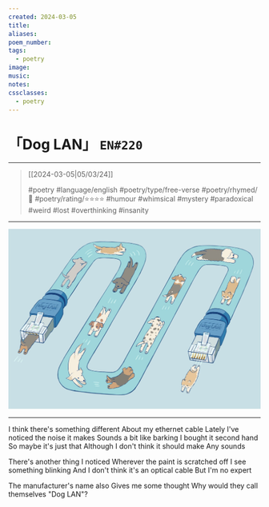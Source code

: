 ```yaml
---
created: 2024-03-05
title:
aliases:
poem_number:
tags:
  - poetry
image:
music:
notes:
cssclasses:
  - poetry
---
```

# 「Dog LAN」 `EN#220`

---

> [[2024-03-05|05/03/24]]
> 
> #poetry 
> #language/english 
> #poetry/type/free-verse 
> #poetry/rhymed/🔴 
> #poetry/rating/⭐⭐⭐⭐ 
> #humour #whimsical #mystery #paradoxical #weird #lost #overthinking #insanity 

---

![poem-dog_lan](../!art/poem-dog_lan.jpg)


---

I think there's something different
About my ethernet cable
Lately I've noticed the noise it makes
Sounds a bit like barking
I bought it second hand
So maybe it's just that
Although I don't think it should make 
Any sounds

There's another thing I noticed
Wherever the paint is scratched off
I see something blinking
And I don't think it's an optical cable
But I'm no expert

The manufacturer's name also
Gives me some thought
Why would they call themselves
"Dog LAN"?